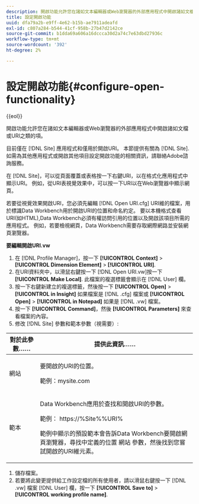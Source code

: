 ```yaml
---
description: 開啟功能允許您在諸如文本編輯器或Web瀏覽器的外部應用程式中開啟諸如文檔或URI之類的項。
title: 設定開啟功能
uuid: dfa79a2b-e9ff-4e62-b15b-ae7911adeafd
exl-id: c807a284-b544-41cf-958b-27b47d2142ce
source-git-commit: b1dda69a606a16dccca30d2a74c7e63dbd27936c
workflow-type: tm+mt
source-wordcount: '392'
ht-degree: 2%

---
```


# 設定開啟功能{#configure-open-functionality}

{{eol}}

開啟功能允許您在諸如文本編輯器或Web瀏覽器的外部應用程式中開啟諸如文檔或URI之類的項。

目前僅在 [!DNL Site] 應用程式和僅用於開啟URI。 本節提供有關為 [!DNL Site]. 如需為其他應用程式或開啟其他項目設定開啟功能的相關資訊，請聯絡Adobe諮詢服務。

在 [!DNL Site]，可以從頁面覆蓋或表格按一下右鍵URI，以在格式化應用程式中顯示URI。 例如，從URI表視覺效果中，可以按一下URI以在Web瀏覽器中顯示網頁。

若要從視覺效果開啟URI，您必須先編輯 [!DNL Open URI.cfg] URI維的檔案，用於標識Data Workbench用於開啟URI的位置和命名約定。 要以本機格式查看URI(如HTML),Data Workbench必須有權訪問引用的位置以及開啟該項目所需的應用程式。 例如，若要檢視網頁，Data Workbench需要存取網際網路並安裝網頁瀏覽器。

**要編輯開啟URI.vw**

1. 在 [!DNL Profile Manager]，按一下 **[!UICONTROL Context]** > **[!UICONTROL Dimension Element]** > **[!UICONTROL URI]**.
1. 在URI資料夾中，以滑鼠右鍵按一下 [!DNL Open URI.vw]按一下 **[!UICONTROL Make Local]**. 此檔案的複選標籤會顯示在 [!DNL User] 欄。
1. 按一下右鍵新建立的複選標籤，然後按一下 **[!UICONTROL Open]** > **[!UICONTROL in Insight]** 如果檔案是 [!DNL .cfg] 檔案或 **[!UICONTROL Open]** > **[!UICONTROL in Notepad]** 如果是 [!DNL .vw] 檔案。
1. 按一下 **[!UICONTROL Command]**，然後 **[!UICONTROL Parameters]** 來查看檔案的內容。
1. 修改 [!DNL Site] 參數和範本參數（視需要）:

<table id="table_CDB316DB271F476AB9F9B557B86AFD25">
 <thead>
  <tr>
   <th colname="col1" class="entry"> 對於此參數…… </th>
   <th colname="col2" class="entry"> 提供此資訊…… </th>
  </tr>
 </thead>
 <tbody>
  <tr>
   <td colname="col1"> <p>網站 </p> </td>
   <td colname="col2"> <p>要開啟的URI的位置。 </p> <p>範例：mysite.com </p> </td>
  </tr>
  <tr>
   <td colname="col1"> <p>範本 </p> </td>
   <td colname="col2"> <p>Data Workbench應用於查找和開啟URI的參數。 </p> <p>範例： <span class="filepath"> https://%Site%%URI%</span> </p> <p>範例中顯示的預設範本會告訴Data Workbench要開啟網頁瀏覽器，尋找中定義的位置 <span class="wintitle"> 網站</span> 參數，然後找到您嘗試開啟的URI維元素。 </p> </td>
  </tr>
 </tbody>
</table>

1. 儲存檔案。
1. 若要將此變更提供給工作設定檔的所有使用者，請以滑鼠右鍵按一下 [!DNL .vw] 檔案 [!DNL User] 欄，按一下 **[!UICONTROL Save to]** > **[!UICONTROL working profile name]**.
